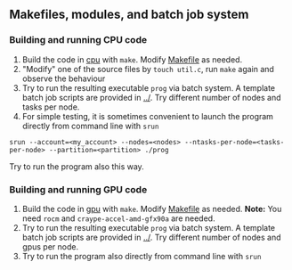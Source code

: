 ## Makefiles, modules, and batch job system

### Building and running CPU code

1. Build the code in [cpu](cpu) with `make`. Modify [Makefile](cpu/Makefile) as needed.
2. "Modify" one of the source files by `touch util.c`, run `make` again and observe 
   the behaviour
3. Try to run the resulting executable `prog` via batch system. A template batch job 
   scripts are provided in [../](../). Try different number of nodes and tasks per node.
4. For simple testing, it is sometimes convenient to launch the program directly 
   from command line with `srun`
```
srun --account=<my_account> --nodes=<nodes> --ntasks-per-node=<tasks-per-node> --partition=<partition> ./prog
```
   Try to run the program also this way.

### Building and running GPU code

1. Build the code in [gpu](gpu) with `make`. Modify [Makefile](gpu/Makefile) as needed.
   **Note:** You need `rocm` and `craype-accel-amd-gfx90a` are needed.
2. Try to run the resulting executable `prog` via batch system. A template batch job 
   scripts are provided in [../](../). Try different number of nodes and gpus per node.
3. Try to run the program also directly from command line with `srun`
